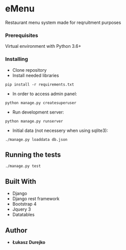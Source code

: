 # eMenu

Restaurant menu system made for reqruitment purposes

### Prerequisites

Virtual environment with Python 3.6+

 
### Installing

* Clone repository
* Install needed libraries
``` 
pip install -r requirements.txt 
```
* In order to access admin panel:
``` 
python manage.py createsuperuser 
```
* Run development server:
``` 
python manage.py runserver 
```
* Initial data (not necessery when using sqlite3):
``` 
./manage.py loaddata db.json
```


## Running the tests

```
./manage.py test
```

## Built With

* Django
* Django rest framework
* Bootstrap 4
* Jquery 3
* Datatables 


## Author

* **Łukasz Durejko**